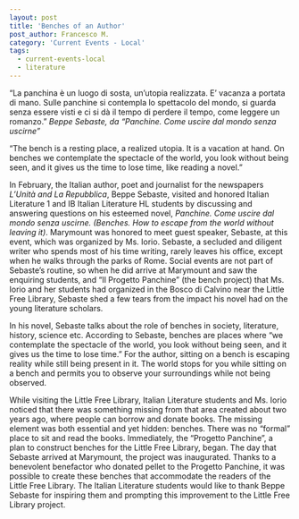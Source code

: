 ```yaml
---
layout: post
title: 'Benches of an Author'
post_author: Francesco M.
category: 'Current Events - Local'
tags:
  - current-events-local
  - literature
---
```


“La panchina è un luogo di sosta, un’utopia realizzata. E’ vacanza a portata di mano. Sulle panchine si contempla lo spettacolo del mondo, si guarda senza essere visti e ci si dà il tempo di perdere il tempo, come leggere un romanzo.”
<cite>Beppe Sebaste, da “Panchine. Come uscire dal mondo senza uscirne”</cite>

“The bench is a resting place, a realized utopia. It is a vacation at hand. On benches we contemplate the spectacle of the world, you look without being seen, and it gives us the time to lose time, like reading a novel.”

In February, the Italian author, poet and journalist for the newspapers *L’Unità and La Repubblica*, Beppe Sebaste, visited and honored Italian Literature 1 and IB Italian Literature HL students by discussing and answering questions on his esteemed novel, *Panchine. Come uscire dal mondo senza uscirne. (Benches. How to escape from the world without leaving it)*. Marymount was honored to meet guest speaker, Sebaste, at this event, which was organized by Ms. Iorio. Sebaste, a secluded and diligent writer who spends most of his time writing, rarely leaves his office, except when he walks through the parks of Rome. Social events are not part of Sebaste’s routine, so when he did arrive at Marymount and saw the enquiring students, and “Il Progetto Panchine” (the bench project) that Ms. Iorio and her students had organized in the Bosco di Calvino near the Little Free Library, Sebaste shed a few tears from the impact his novel had on the young literature scholars.

In his novel, Sebaste talks about the role of benches in society, literature, history, science etc. According to Sebaste, benches are places where “we contemplate the spectacle of the world, you look without being seen, and it gives us the time to lose time.” For the author, sitting on a bench is escaping reality while still being present in it. The world stops for you while sitting on a bench and permits you to observe your surroundings while not being observed.

While visiting the Little Free Library, Italian Literature students and Ms. Iorio noticed that there was something missing from that area created about two years ago, where people can borrow and donate books. The missing element was both essential and yet hidden: benches. There was no “formal” place to sit and read the books. Immediately, the “Progetto Panchine”, a plan to construct benches for the Little Free Library, began. The day that Sebaste arrived at Marymount, the project was inaugurated. Thanks to a benevolent benefactor who donated pellet to the Progetto Panchine, it was possible to create these benches that accommodate the readers of the Little Free Library. The Italian Literature students would like to thank Beppe Sebaste for inspiring them and prompting this improvement to the Little Free Library project.
